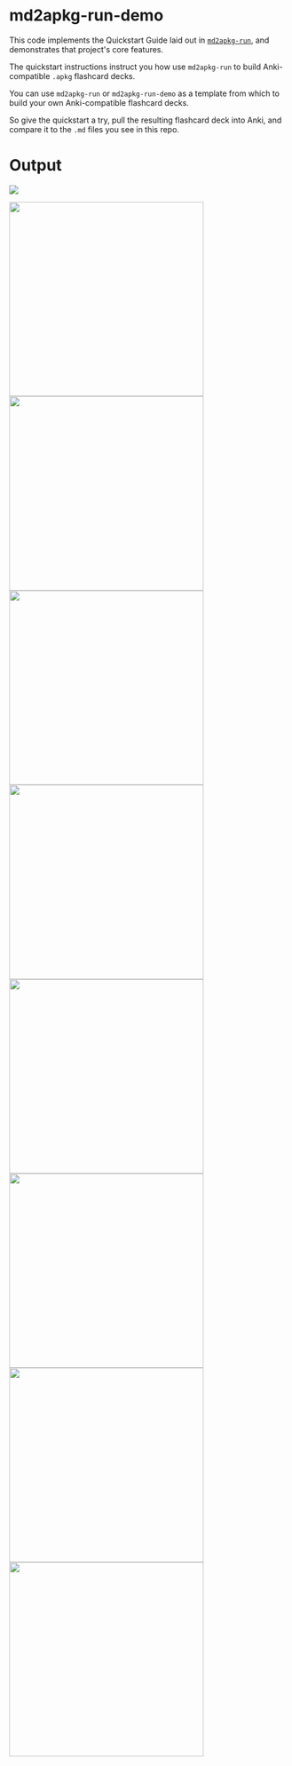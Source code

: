 # md2apkg-run-demo

This code implements the Quickstart Guide laid out in [`md2apkg-run`](https://github.com/asa55/md2apkg-run), and demonstrates that project's core features.

The quickstart instructions instruct you how use `md2apkg-run` to build Anki-compatible `.apkg` flashcard decks.

You can use `md2apkg-run` or `md2apkg-run-demo` as a template from which to build your own Anki-compatible flashcard decks.

So give the quickstart a try, pull the resulting flashcard deck into Anki, and compare it to the `.md` files you see in this repo.

# Output

![](./1.png)

<img src="./2.jpg" width="350">

<img src="./3.jpg" width="350">

<img src="./4.jpg" width="350">

<img src="./5.jpg" width="350">

<img src="./6.jpg" width="350">

<img src="./7.jpg" width="350">

<img src="./8.jpg" width="350">

<img src="./9.jpg" width="350">
